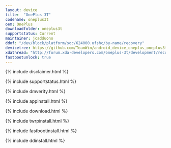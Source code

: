 ```yaml
---
layout: device
title:  "OnePlus 3T"
codename: oneplus3t
oem: OnePlus
downloadfolder: oneplus3t
supportstatus: Current
maintainer: jcadduono
ddof: "/dev/block/platform/soc/624000.ufshc/by-name/recovery"
devicetree: https://github.com/TeamWin/android_device_oneplus_oneplus3t
xdathread: "http://forum.xda-developers.com/oneplus-3t/development/recovery-twrp-oneplus-3t-t3507308"
fastbootunlock: true
---
```


{% include disclaimer.html %}

{% include supportstatus.html %}

{% include dmverity.html %}

{% include appinstall.html %}

{% include download.html %}

{% include twrpinstall.html %}

{% include fastbootinstall.html %}

{% include ddinstall.html %}

